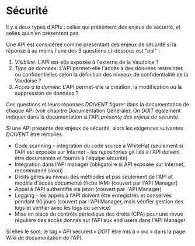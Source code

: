 # Sécurité

Il y a deux types d'APIs : celles qui présentent des enjeux de sécurité, et celles qui n'en présentent pas.

Une API est considérée comme présentant des enjeux de sécurité si la réponse à au moins l'une des 3 questions ci-dessous est "oui" :
  1. _Visibilité_: L'API est-elle exposée à l'externe de la Vaudoise ?
  2. _Type de données_: L'API permet-elle l'accès à des données restreintes ou confidentielles selon la définition des niveaux de confidentialité de la Vaudoise ?
  3. _Accès à la donnée_: L'API permet-elle la création, la modification ou la suppression de données ?

Ces questions et leurs réponses *DOIVENT* figurer dans la documentation de chaque API (voir chapitre Documentation Générale). On *DOIT* également indiquer dans la documentation si l'API _présente des enjeux de sécurité_.

Si une API présente des enjeux de sécurité, alors les exigences suivantes *DOIVENT* être remplies.
 
  - Code scanning – intégration du code source à WhiteHat (seulement si l'API est exposée sur Internet - les _repositories_ git liés à l'API doivent être documentés et fournis à l'équipe sécurité)
  - Intégration dans l'API manager (obligatoire si API exposée sur Internet, recommandé sinon)
  - Droits gérés au niveau des méthodes et pas seulement de l'API et modèle d'accès documenté (fiche IAM) (couvert par l'API Manager)
  - Appel à l'API authentifié via jeton (couvert par l'API Manager)
  - Logging - les appels à l'API doivent être enregistrés et conservés pendant 90 jours (couvert par l'API Manager, mais vérifier gestion des logs et vérifier avec les logs du service)
  - Mise en place du contrôle périodique des droits (CPA) pour une revue régulière des accès donnés sur l’API aux end users dans l'API Manager

Si elles le sont, le tag « API secured » *DOIT* être mis à « oui » dans la page Wiki de documentation de l'API.

